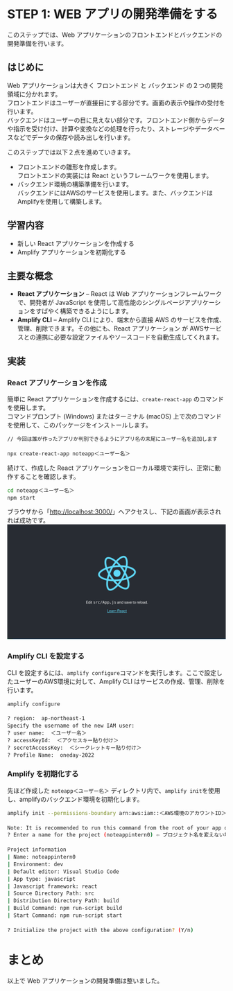 # STEP 1: WEB アプリの開発準備をする
このステップでは、Web アプリケーションのフロントエンドとバックエンドの開発準備を行います。

## はじめに
Web アプリケーションは大きく フロントエンド と バックエンド の２つの開発領域に分かれます。<br>
フロントエンドはユーザーが直接目にする部分です。画面の表示や操作の受付を行います。<br>
バックエンドはユーザーの目に見えない部分です。フロントエンド側からデータや指示を受け付け、計算や変換などの処理を行ったり、ストレージやデータベースなどでデータの保存や読み出しを行います。<br>

このステップでは以下２点を進めていきます。
* フロントエンドの雛形を作成します。<br>
フロントエンドの実装には React というフレームワークを使用します。<br>
* バックエンド環境の構築準備を行います。<br>
バックエンドにはAWSのサービスを使用します。また、バックエンドはAmplifyを使用して構築します。<br>


## 学習内容
* 新しい React アプリケーションを作成する
* Amplify アプリケーションを初期化する

## 主要な概念
 * **React アプリケーション** – React は Web アプリケーションフレームワークで、開発者が JavaScript を使用して高性能のシングルページアプリケーションをすばやく構築できるようにします。
 * **Amplify CLI** – Amplify CLI により、端末から直接 AWS のサービスを作成、管理、削除できます。その他にも、React アプリケーション が AWSサービスとの連携に必要な設定ファイルやソースコードを自動生成してくれます。

## 実装
### React アプリケーションを作成
簡単に React アプリケーションを作成するには、`create-react-app` のコマンドを使用します。<br>
コマンドプロンプト (Windows) またはターミナル (macOS) 上で次のコマンドを使用して、このパッケージをインストールします。
```bash
// 今回は誰が作ったアプリか判別できるようにアプリ名の末尾にユーザー名を追加します

npx create-react-app noteapp＜ユーザー名＞
```

続けて、作成した React アプリケーションをローカル環境で実行し、正常に動作することを確認します。
```bash
cd noteapp＜ユーザー名＞
npm start
```
ブラウザから「[http://localhost:3000/](http://localhost:3000/)」へアクセスし、下記の画面が表示されれば成功です。
![](/images/module-zero--npm-start-success.png)

### Amplify CLI を設定する
CLI を設定するには、`amplify configure`コマンドを実行します。ここで設定したユーザーのAWS環境に対して、Amplify CLI はサービスの作成、管理、削除を行います。
```bash
amplify configure

? region:  ap-northeast-1
Specify the username of the new IAM user:
? user name:  ＜ユーザー名＞
? accessKeyId:  ＜アクセスキー貼り付け＞
? secretAccessKey:  ＜シークレットキー貼り付け＞
? Profile Name:  oneday-2022
```

### Amplify を初期化する
先ほど作成した `noteapp＜ユーザー名＞` ディレクトリ内で、`amplify init`を使用し、amplifyのバックエンド環境を初期化します。
```bash
amplify init --permissions-boundary arn:aws:iam::＜AWS環境のアカウントID＞:policy/OneDayIntern2022Boundary

Note: It is recommended to run this command from the root of your app directory
? Enter a name for the project (noteappintern0) ⇦ プロジェクト名を変えない場合はそのままEnterでOK

Project information
| Name: noteappintern0
| Environment: dev
| Default editor: Visual Studio Code
| App type: javascript
| Javascript framework: react
| Source Directory Path: src
| Distribution Directory Path: build
| Build Command: npm run-script build
| Start Command: npm run-script start

? Initialize the project with the above configuration? (Y/n)
```

# まとめ
以上で Web アプリケーションの開発準備は整いました。